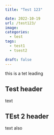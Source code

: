 ```yaml
---
title: "Test 123"

date: 2022-10-19
url: /test123/
image: 
categories:
  - test
tags:
  - test1
  - tsest2
  
draft: false
---
```

this is a tet leading
<!--more-->

## Test header
text

## TEst 2 header
text also 


